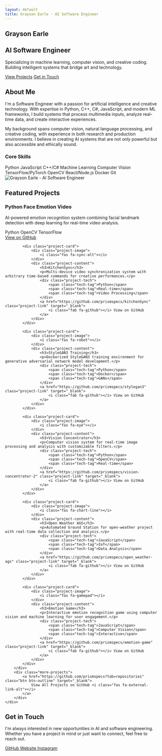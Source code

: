 ```yaml
---
layout: default
title: Grayson Earle - AI Software Engineer
---
```


<section id="home" class="hero">
    <div class="container">
        <div class="hero-content">
            <h1 class="hero-title">Grayson Earle</h1>
            <h2 class="hero-subtitle">AI Software Engineer</h2>
            <p class="hero-description">
                Specializing in machine learning, computer vision, and creative coding. 
                Building intelligent systems that bridge art and technology.
            </p>
            <div class="hero-cta">
                <a href="#projects" class="btn btn-primary">View Projects</a>
                <a href="#contact" class="btn btn-secondary">Get in Touch</a>
            </div>
        </div>
        <div class="hero-visual">
            <div class="ai-animation">
                <div class="neural-network"></div>
            </div>
        </div>
    </div>
</section>

<section id="about" class="about">
    <div class="container">
        <h2 class="section-title">About Me</h2>
        <div class="about-content">
            <div class="about-text">
                <p>
                    I'm a Software Engineer with a passion for artificial intelligence and creative technology. 
                    With expertise in Python, C++, C#, JavaScript, and modern ML frameworks, I build systems that process 
                    multimedia inputs, analyze real-time data, and create interactive experiences.
                </p>
                <p>
                    My background spans computer vision, natural language processing, and creative coding, 
                    with experience in both research and production environments. I believe in creating AI 
                    systems that are not only powerful but also accessible and ethically sound.
                </p>
                <div class="skills">
                    <h3>Core Skills</h3>
                    <div class="skill-tags">
                        <span class="skill-tag">Python</span>
                        <span class="skill-tag">JavaScript</span>
                        <span class="skill-tag">C++/C#</span>
                        <span class="skill-tag">Machine Learning</span>
                        <span class="skill-tag">Computer Vision</span>
                        <span class="skill-tag">TensorFlow/PyTorch</span>
                        <span class="skill-tag">OpenCV</span>
                        <span class="skill-tag">React/Node.js</span>
                        <span class="skill-tag">Docker</span>
                        <span class="skill-tag">Git</span>
                    </div>
                </div>
            </div>
            <div class="about-image">
                <div class="profile-placeholder">
                    <img src="hedshot.png" alt="Grayson Earle - AI Software Engineer" />
                </div>
            </div>
        </div>
    </div>
</section>

<section id="projects" class="projects">
    <div class="container">
        <h2 class="section-title">Featured Projects</h2>
        <div class="projects-grid">
            <div class="project-card">
                <div class="project-image">
                    <i class="fas fa-brain"></i>
                </div>
                <div class="project-content">
                    <h3>Python Face Emotion Video</h3>
                    <p>AI-powered emotion recognition system combining facial landmark detection with deep learning for real-time video analysis.</p>
                    <div class="project-tech">
                        <span class="tech-tag">Python</span>
                        <span class="tech-tag">OpenCV</span>
                        <span class="tech-tag">TensorFlow</span>
                    </div>
                    <a href="https://github.com/prismspecs/python-face-emotion-video" class="project-link" target="_blank">
                        <i class="fab fa-github"></i> View on GitHub
                    </a>
                </div>
            </div>

            <div class="project-card">
                <div class="project-image">
                    <i class="fas fa-sync-alt"></i>
                </div>
                <div class="project-content">
                    <h3>KitchenSync</h3>
                    <p>Multi-device video synchronization system with arbitrary time-based commands for creative performances.</p>
                    <div class="project-tech">
                        <span class="tech-tag">Python</span>
                        <span class="tech-tag">Real-time</span>
                        <span class="tech-tag">Video Processing</span>
                    </div>
                    <a href="https://github.com/prismspecs/kitchenSync" class="project-link" target="_blank">
                        <i class="fab fa-github"></i> View on GitHub
                    </a>
                </div>
            </div>

            <div class="project-card">
                <div class="project-image">
                    <i class="fas fa-robot"></i>
                </div>
                <div class="project-content">
                    <h3>StyleGAN3 Training</h3>
                    <p>Dockerized StyleGAN3 training environment for generative adversarial network model development.</p>
                    <div class="project-tech">
                        <span class="tech-tag">Python</span>
                        <span class="tech-tag">Docker</span>
                        <span class="tech-tag">GANs</span>
                    </div>
                    <a href="https://github.com/prismspecs/stylegan3" class="project-link" target="_blank">
                        <i class="fab fa-github"></i> View on GitHub
                    </a>
                </div>
            </div>

            <div class="project-card">
                <div class="project-image">
                    <i class="fas fa-eye"></i>
                </div>
                <div class="project-content">
                    <h3>Vision Concentrator</h3>
                    <p>Computer vision system for real-time image processing and analysis with customizable filters.</p>
                    <div class="project-tech">
                        <span class="tech-tag">Python</span>
                        <span class="tech-tag">OpenCV</span>
                        <span class="tech-tag">Real-time</span>
                    </div>
                    <a href="https://github.com/prismspecs/vision-concentrator-2" class="project-link" target="_blank">
                        <i class="fab fa-github"></i> View on GitHub
                    </a>
                </div>
            </div>

            <div class="project-card">
                <div class="project-image">
                    <i class="fas fa-chart-line"></i>
                </div>
                <div class="project-content">
                    <h3>Open Weather AGS</h3>
                    <p>Automated Ground Station for open-weather project with real-time data collection and analysis.</p>
                    <div class="project-tech">
                        <span class="tech-tag">JavaScript</span>
                        <span class="tech-tag">IoT</span>
                        <span class="tech-tag">Data Analysis</span>
                    </div>
                    <a href="https://github.com/prismspecs/open_weather-ags" class="project-link" target="_blank">
                        <i class="fab fa-github"></i> View on GitHub
                    </a>
                </div>
            </div>

            <div class="project-card">
                <div class="project-image">
                    <i class="fas fa-gamepad"></i>
                </div>
                <div class="project-content">
                    <h3>Emotion Game</h3>
                    <p>Interactive emotion recognition game using computer vision and machine learning for user engagement.</p>
                    <div class="project-tech">
                        <span class="tech-tag">JavaScript</span>
                        <span class="tech-tag">Computer Vision</span>
                        <span class="tech-tag">Interactive</span>
                    </div>
                    <a href="https://github.com/prismspecs/emotion-game" class="project-link" target="_blank">
                        <i class="fab fa-github"></i> View on GitHub
                    </a>
                </div>
            </div>
        </div>
        <div class="more-projects">
            <a href="https://github.com/prismspecs?tab=repositories" class="btn btn-outline" target="_blank">
                View All Projects on GitHub <i class="fas fa-external-link-alt"></i>
            </a>
        </div>
    </div>
</section>

<section id="contact" class="contact">
    <div class="container">
        <h2 class="section-title">Get in Touch</h2>
        <div class="contact-content">
            <p class="contact-description">
                I'm always interested in new opportunities in AI and software engineering. 
                Whether you have a project in mind or just want to connect, feel free to reach out.
            </p>
            <div class="contact-links">
                <a href="https://github.com/prismspecs" class="contact-link" target="_blank">
                    <i class="fab fa-github"></i>
                    <span>GitHub</span>
                </a>
                <a href="https://www.graysonearle.com" class="contact-link" target="_blank">
                    <i class="fas fa-globe"></i>
                    <span>Website</span>
                </a>
                <a href="https://www.instagram.com/prismspecs" class="contact-link" target="_blank">
                    <i class="fab fa-instagram"></i>
                    <span>Instagram</span>
                </a>
            </div>
        </div>
    </div>
</section>
